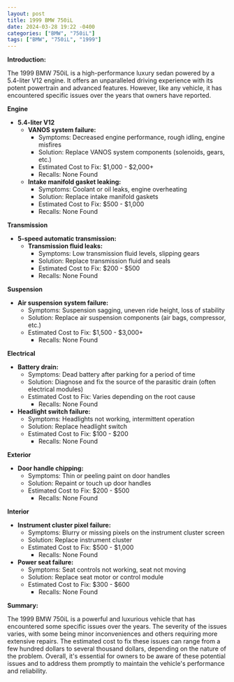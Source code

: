 ```yaml
---
layout: post
title: 1999 BMW 750iL
date: 2024-03-28 19:22 -0400
categories: ["BMW", "750iL"]
tags: ["BMW", "750iL", "1999"]
---
```

**Introduction:**

The 1999 BMW 750iL is a high-performance luxury sedan powered by a 5.4-liter V12 engine. It offers an unparalleled driving experience with its potent powertrain and advanced features. However, like any vehicle, it has encountered specific issues over the years that owners have reported.

**Engine**

* **5.4-liter V12**
    * **VANOS system failure:**
        * Symptoms: Decreased engine performance, rough idling, engine misfires
        * Solution: Replace VANOS system components (solenoids, gears, etc.)
        * Estimated Cost to Fix: $1,000 - $2,000+
        * Recalls: None Found
    * **Intake manifold gasket leaking:**
        * Symptoms: Coolant or oil leaks, engine overheating
        * Solution: Replace intake manifold gaskets
        * Estimated Cost to Fix: $500 - $1,000
        * Recalls: None Found

**Transmission**

* **5-speed automatic transmission:**
    * **Transmission fluid leaks:**
        * Symptoms: Low transmission fluid levels, slipping gears
        * Solution: Replace transmission fluid and seals
        * Estimated Cost to Fix: $200 - $500
        * Recalls: None Found

**Suspension**

* **Air suspension system failure:**
    * Symptoms: Suspension sagging, uneven ride height, loss of stability
    * Solution: Replace air suspension components (air bags, compressor, etc.)
    * Estimated Cost to Fix: $1,500 - $3,000+
        * Recalls: None Found

**Electrical**

* **Battery drain:**
    * Symptoms: Dead battery after parking for a period of time
    * Solution: Diagnose and fix the source of the parasitic drain (often electrical modules)
    * Estimated Cost to Fix: Varies depending on the root cause
        * Recalls: None Found
* **Headlight switch failure:**
    * Symptoms: Headlights not working, intermittent operation
    * Solution: Replace headlight switch
    * Estimated Cost to Fix: $100 - $200
        * Recalls: None Found

**Exterior**

* **Door handle chipping:**
    * Symptoms: Thin or peeling paint on door handles
    * Solution: Repaint or touch up door handles
    * Estimated Cost to Fix: $200 - $500
        * Recalls: None Found

**Interior**

* **Instrument cluster pixel failure:**
    * Symptoms: Blurry or missing pixels on the instrument cluster screen
    * Solution: Replace instrument cluster
    * Estimated Cost to Fix: $500 - $1,000
        * Recalls: None Found
* **Power seat failure:**
    * Symptoms: Seat controls not working, seat not moving
    * Solution: Replace seat motor or control module
    * Estimated Cost to Fix: $300 - $600
        * Recalls: None Found

**Summary:**

The 1999 BMW 750iL is a powerful and luxurious vehicle that has encountered some specific issues over the years. The severity of the issues varies, with some being minor inconveniences and others requiring more extensive repairs. The estimated cost to fix these issues can range from a few hundred dollars to several thousand dollars, depending on the nature of the problem. Overall, it's essential for owners to be aware of these potential issues and to address them promptly to maintain the vehicle's performance and reliability.

